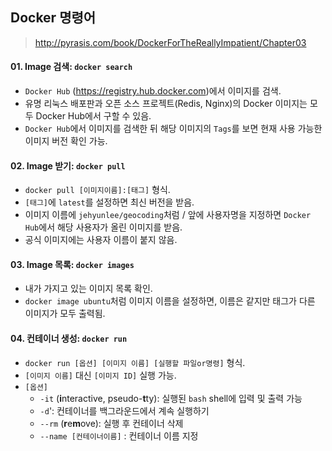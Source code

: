 ## Docker 명령어  
> http://pyrasis.com/book/DockerForTheReallyImpatient/Chapter03

#### 01. Image 검색: `docker search`  
- `Docker Hub` (https://registry.hub.docker.com)에서 이미지를 검색.  
- 유명 리눅스 배포판과 오픈 소스 프로젝트(Redis, Nginx)의 Docker 이미지는 모두 Docker Hub에서 구할 수 있음.  
- `Docker Hub`에서 이미지를 검색한 뒤 해당 이미지의 `Tags`를 보면 현재 사용 가능한 이미지 버전 확인 가능.  

#### 02. Image 받기: `docker pull`  
- `docker pull [이미지이름]:[태그]` 형식.  
- `[태그]`에 `latest`를 설정하면 최신 버전을 받음.  
- 이미지 이름에 `jehyunlee/geocoding`처럼 / 앞에 사용자명을 지정하면 `Docker Hub`에서 해당 사용자가 올린 이미지를 받음.  
- 공식 이미지에는 사용자 이름이 붙지 않음.  

#### 03. Image 목록: `docker images`  
- 내가 가지고 있는 이미지 목록 확인.  
- `docker image ubuntu`처럼 이미지 이름을 설정하면, 이름은 같지만 태그가 다른 이미지가 모두 출력됨.  

#### 04. 컨테이너 생성: `docker run`  
- `docker run [옵션] [이미지 이름] [실행할 파일or명령]` 형식.
- `[이미지 이름]` 대신 `[이미지 ID]` 실행 가능.  
- `[옵션]`  
  * `-it` (**i**nteractive, pseudo-**t**ty): 실행된 `bash` shell에 입력 및 출력 가능  
  * `-d`': 컨테이너를 백그라운드에서 계속 실행하기  
  * `--rm` (**r**e**m**ove): 실행 후 컨테이너 삭제 
  * `--name [컨테이너이름]` : 컨테이너 이름 지정
  
